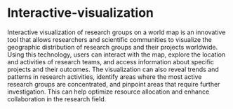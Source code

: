 # Interactive-visualization
Interactive visualization of research groups on a world map is an innovative tool that allows researchers and scientific communities to visualize the geographic distribution of research groups and their projects worldwide. 
Using this technology, users can interact with the map, explore the location and activities of research teams, and access information about specific projects and their outcomes.
The visualization can also reveal trends and patterns in research activities, identify areas where the most active research groups are concentrated, and pinpoint areas that require further investigation. 
This can help optimize resource allocation and enhance collaboration in the research field.
